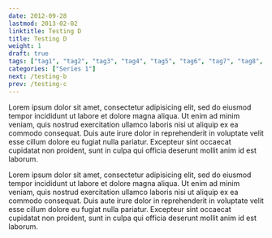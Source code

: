 ```yaml
---
date: 2012-09-28
lastmod: 2013-02-02
linktitle: Testing D
title: Testing D
weight: 1
draft: true
tags: ["tag1", "tag2", "tag3", "tag4", "tag5", "tag6", "tag7", "tag8", "tag9", "tag10", "tag11", "tag12", "tag13", "tag14", "tag15", "tag16", "tag17", "tag18", "pytorch", "neural networks", "python"]
categories: ["Series 1"]
next: /testing-b
prev: /testing-c
---
```


Lorem ipsum dolor sit amet, consectetur adipisicing elit, sed do eiusmod
tempor incididunt ut labore et dolore magna aliqua. Ut enim ad minim veniam,
quis nostrud exercitation ullamco laboris nisi ut aliquip ex ea commodo
consequat. Duis aute irure dolor in reprehenderit in voluptate velit esse
cillum dolore eu fugiat nulla pariatur. Excepteur sint occaecat cupidatat non
proident, sunt in culpa qui officia deserunt mollit anim id est laborum.

<!--more-->

Lorem ipsum dolor sit amet, consectetur adipisicing elit, sed do eiusmod
tempor incididunt ut labore et dolore magna aliqua. Ut enim ad minim veniam,
quis nostrud exercitation ullamco laboris nisi ut aliquip ex ea commodo
consequat. Duis aute irure dolor in reprehenderit in voluptate velit esse
cillum dolore eu fugiat nulla pariatur. Excepteur sint occaecat cupidatat non
proident, sunt in culpa qui officia deserunt mollit anim id est laborum.